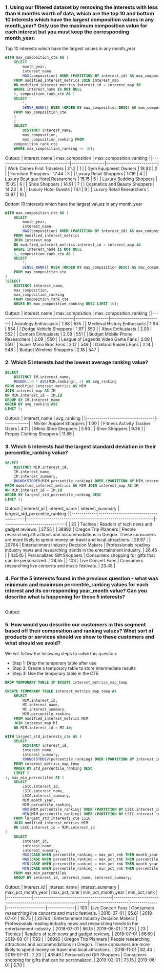 ### 1. Using our filtered dataset by removing the interests with less than 6 months worth of data, which are the top 10 and bottom 10 interests which have the largest composition values in any month_year? Only use the maximum composition value for each interest but you must keep the corresponding month_year.

Top 10 interests which have the largest values in any month_year

```sql
WITH max_composition_cte AS (
    SELECT
        month_year,
        interest_name,
        MAX(composition) OVER (PARTITION BY interest_id) AS max_composition
    FROM modified_interest_metrics JOIN interest_map
    ON modified_interest_metrics.interest_id = interest_map.id
    WHERE interest_name IS NOT NULL
    ), composition_rank_cte AS (
    SELECT
        *,
        DENSE_RANK() OVER (ORDER BY max_composition DESC) AS max_composition_ranking
    FROM max_composition_cte
    )
    (
    SELECT
        DISTINCT interest_name,
        max_composition,
        max_composition_ranking FROM
    composition_rank_cte
    WHERE max_composition_ranking <= 10);
```

Output:
| interest_name | max_composition | max_composition_ranking |
|------------------------------------|-----------------|--------------------------|
| Work Comes First Travelers | 21.2 | 1 |
| Gym Equipment Owners | 18.82 | 2 |
| Furniture Shoppers | 17.44 | 3 |
| Luxury Retail Shoppers | 17.19 | 4 |
| Luxury Boutique Hotel Researchers | 15.15 | 5 |
| Luxury Bedding Shoppers | 15.05 | 6 |
| Shoe Shoppers | 14.91 | 7 |
| Cosmetics and Beauty Shoppers | 14.23 | 8 |
| Luxury Hotel Guests | 14.1 | 9 |
| Luxury Retail Researchers | 13.97 | 10 |

Bottom 10 interests which have the largest values in any month_year

```sql
WITH max_composition_cte AS (
    SELECT
        month_year,
        interest_name,
        MAX(composition) OVER (PARTITION BY interest_id) AS max_composition
    FROM modified_interest_metrics
    JOIN interest_map
    ON modified_interest_metrics.interest_id = interest_map.id
    WHERE interest_name IS NOT NULL
    ), composition_rank_cte AS (
    SELECT
        *,
        DENSE_RANK() OVER (ORDER BY max_composition DESC) AS max_composition_ranking
    FROM max_composition_cte
)
(SELECT
    DISTINCT interest_name,
    max_composition,
    max_composition_ranking
    FROM composition_rank_cte
    ORDER BY max_composition_ranking DESC LIMIT 10);
```

Output:
| interest_name | max_composition | max_composition_ranking |
|--------------------------------------|-----------------|--------------------------|
| Astrology Enthusiasts | 1.88 | 555 |
| Medieval History Enthusiasts | 1.94 | 554 |
| Dodge Vehicle Shoppers | 1.97 | 553 |
| Xbox Enthusiasts | 2.05 | 552 |
| Camaro Enthusiasts | 2.08 | 551 |
| Budget Mobile Phone Researchers | 2.09 | 550 |
| League of Legends Video Game Fans | 2.09 | 550 |
| Super Mario Bros Fans | 2.12 | 549 |
| Oakland Raiders Fans | 2.14 | 548 |
| Budget Wireless Shoppers | 2.18 | 547 |

### 2. Which 5 interests had the lowest average ranking value?

```sql
SELECT
	DISTINCT IM.interest_name,
    ROUND(1.0 * AVG(MIM.ranking), 2) AS avg_ranking
FROM modified_interest_metrics AS MIM
JOIN interest_map AS IM
ON MIM.interest_id = IM.id
GROUP BY IM.interest_name
ORDER BY avg_ranking ASC
LIMIT 5;
```

Output:
| interest_name | avg_ranking |
|-----------------------------------|-------------|
| Winter Apparel Shoppers | 1.00 |
| Fitness Activity Tracker Users | 4.11 |
| Mens Shoe Shoppers | 5.93 |
| Shoe Shoppers | 9.36 |
| Preppy Clothing Shoppers | 11.86 |

### 3. Which 5 interests had the largest standard deviation in their percentile_ranking value?

```sql
SELECT
    DISTINCT MIM.interest_id,
    IM.interest_name,
    IM.interest_summary,
    ROUND(STDDEV(MIM.percentile_ranking) OVER (PARTITION BY MIM.interest_id),2) AS largest_std_percentile_ranking
FROM modified_interest_metrics AS MIM JOIN interest_map AS IM
ON MIM.interest_id = IM.id
ORDER BY largest_std_percentile_ranking DESC
LIMIT 5;
```

Output:
| interest_id | interest_name | interest_summary | largest_std_percentile_ranking |
|-------------|----------------------------------------|-----------------------------------------------------------------|--------------------------------|
| 23 | Techies | Readers of tech news and gadget reviews. | 27.55 |
| 38992 | Oregon Trip Planners | People researching attractions and accommodations in Oregon. These consumers are more likely to spend money on travel and local attractions. | 26.87 |
| 20764 | Entertainment Industry Decision Makers | Professionals reading industry news and researching trends in the entertainment industry. | 26.45 |
| 43546 | Personalized Gift Shoppers | Consumers shopping for gifts that can be personalized. | 24.55 |
| 103 | Live Concert Fans | Consumers researching live concerts and music festivals. | 23.45 |

### 4. For the 5 interests found in the previous question - what was minimum and maximum percentile_ranking values for each interest and its corresponding year_month value? Can you describe what is happening for these 5 interests?

```sql

```

Output:

### 5. How would you describe our customers in this segment based off their composition and ranking values? What sort of products or services should we show to these customers and what should we avoid?

We will follow the following steps to solve this question:

- Step 1: Drop the temporary table after use
- Step 2: Create a temporary table to store intermediate results
- Step 3: Use the temporary table in the CTE

```sql
DROP TEMPORARY TABLE IF EXISTS interest_metrics_map_temp

CREATE TEMPORARY TABLE interest_metrics_map_temp AS
    SELECT
        MIM.interest_id,
        MI.interest_name,
        MI.interest_summary,
        MIM.percentile_ranking
    FROM modified_interest_metrics MIM
    JOIN interest_map MI
    ON MIM.interest_id = MI.id;

WITH largest_std_interests_cte AS (
    SELECT
        DISTINCT interest_id,
        interest_name,
        interest_summary,
        ROUND(STDDEV(percentile_ranking) OVER (PARTITION BY interest_id), 2) AS std_percentile_ranking
    FROM interest_metrics_map_temp
    ORDER BY std_percentile_ranking DESC
    LIMIT 5
), max_min_percentiles AS (
    SELECT
        LSIC.interest_id,
        LSIC.interest_name,
        LSIC.interest_summary,
        MIM.month_year,
        MIM.percentile_ranking,
        MAX(MIM.percentile_ranking) OVER (PARTITION BY LSIC.interest_id) AS max_pct_rnk,
        MIN(MIM.percentile_ranking) OVER (PARTITION BY LSIC.interest_id) AS min_pct_rnk
    FROM largest_std_interests_cte LSIC
    JOIN modified_interest_metrics MIM
    ON LSIC.interest_id = MIM.interest_id
)
	SELECT
        interest_id,
        interest_name,
        interest_summary,
        MAX(CASE WHEN percentile_ranking = max_pct_rnk THEN month_year END) AS max_pct_month_year,
        MAX(CASE WHEN percentile_ranking = max_pct_rnk THEN percentile_ranking END) AS max_pct_rnk,
        MIN(CASE WHEN percentile_ranking = min_pct_rnk THEN month_year END) AS min_pct_month_year,
        MIN(CASE WHEN percentile_ranking = min_pct_rnk THEN percentile_ranking END) AS min_pct_rnk
    FROM max_min_percentiles
    GROUP BY interest_id, interest_name, interest_summary;
```

Output:
| interest_id | interest_name | interest_summary | max_pct_month_year | max_pct_rank | min_pct_month_year | min_pct_rank |
|-------------|----------------------------------------|-----------------------------------------------------------------|--------------------|--------------|--------------------|--------------|
| 103 | Live Concert Fans | Consumers researching live concerts and music festivals. | 2018-07-01 | 95.61 | 2019-07-01 | 18.75 |
| 20764 | Entertainment Industry Decision Makers | Professionals reading industry news and researching trends in the entertainment industry. | 2018-07-01 | 86.15 | 2019-08-01 | 11.23 |
| 23 | Techies | Readers of tech news and gadget reviews. | 2018-07-01 | 86.69 | 2019-08-01 | 7.92 |
| 38992 | Oregon Trip Planners | People researching attractions and accommodations in Oregon. These consumers are more likely to spend money on travel and local attractions. | 2018-11-01 | 82.44 | 2019-07-01 | 2.20 |
| 43546 | Personalized Gift Shoppers | Consumers shopping for gifts that can be personalized. | 2019-03-01 | 73.15 | 2019-06-01 | 5.70 |
